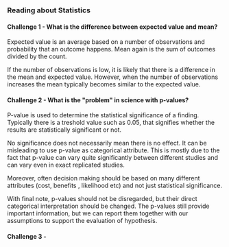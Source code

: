 ### Reading about Statistics 

#### Challenge 1 - What is the difference between expected value and mean? 

Expected value is an average based on a number of observations and probability that an outcome happens. 
Mean again is the sum of outcomes divided by the count. 

If the number of observations is low, it is likely that there is a difference in the mean and expected value.
However, when the number of observations increases the mean typically becomes similar to the expected value. 

#### Challenge 2 - What is the "problem" in science with p-values? 

P-value is used to determine the statistical significance of a finding. Typically there is a treshold value such as 0.05, that signifies
whether the results are statistically significant or not.

No significance does not necessarily mean there is no effect. It can be misleading to use p-value as categorical attribute. This is mostly
due to the fact that p-value can vary quite significantly between different studies and can vary even in exact replicated studies.

Moreover, often decision making should be based on many different attributes (cost, benefits , likelihood etc) and not just statistical significance. 

With final note, p-values should not be disregarded, but their direct categorical interpretation should be changed.
The p-values still provide important information, but we can report them together with our assumptions to support
the evaluation of hypothesis. 

#### Challenge 3 - 


